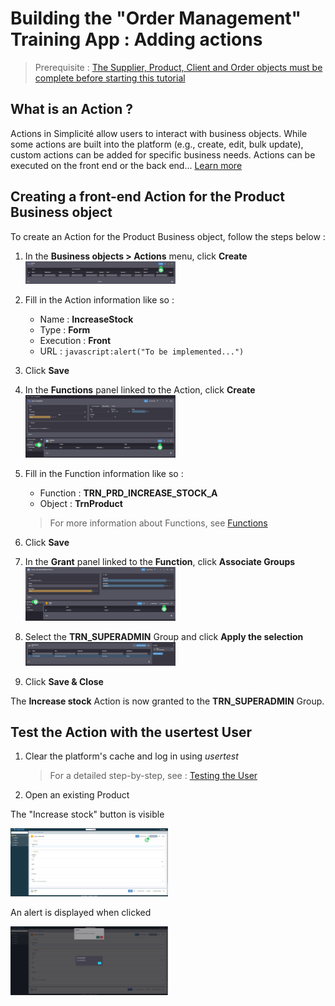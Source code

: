 # Building the "Order Management" Training App : Adding actions

> Prerequisite : [The Supplier, Product, Client and Order objects must be complete before starting this tutorial](/lesson/tutorial/expanding/addobjects)

## What is an Action ?

Actions in Simplicité allow users to interact with business objects. While some actions are built into the platform (e.g., create, edit, bulk update), custom actions can be added for specific business needs. Actions can be executed on the front end or the back end... [Learn more](/lesson//platform/businessobjects/actions)

## Creating a front-end Action for the Product Business object

To create an Action for the Product Business object, follow the steps below :
1. In the **Business objects > Actions** menu, click **Create**  
    <img src="create-action.png" alt="create" width="50%"/>
    
2. Fill in the Action information like so :
    - Name : **IncreaseStock**
    - Type : **Form**
    - Execution : **Front**
    - URL : `javascript:alert("To be implemented...")`
3. Click **Save**
4. In the **Functions** panel linked to the Action, click **Create**  
    <img src="create-function.png" alt="create" width="50%"/>
5. Fill in the Function information like so :
    - Function : **TRN_PRD_INCREASE_STOCK_A**
    - Object : **TrnProduct**  
    > For more information about Functions, see [Functions](/lesson//platform/usersrights/functions)
6. Click **Save**
7. In the **Grant** panel linked to the **Function**, click **Associate Groups**  
    <img src="create-grant.png" alt="create" width="50%"/>
8. Select the **TRN_SUPERADMIN** Group and click **Apply the selection**  
    <img src="select-group.png" alt="select-group" width="50%"/>
9. Click **Save & Close**

<div class="success">
    The <b>Increase stock</b> Action is now granted to the <b>TRN_SUPERADMIN</b> Group.
</div>


## Test the Action with the usertest User


1. Clear the platform's cache and log in using *usertest*
    > For a detailed step-by-step, see : [Testing the User](/lesson/tutorial/getting-started/user#activating-and-testing-the-user)

2. Open an existing Product

<div class="success">
    <p>The "Increase stock" button is visible</p>
    <img src="success-btn.png" alt="success" width="50%"/>
    <p>An alert is displayed when clicked</p>
    <img src="success-action.png" alt="success" width="50%"/>
</div>